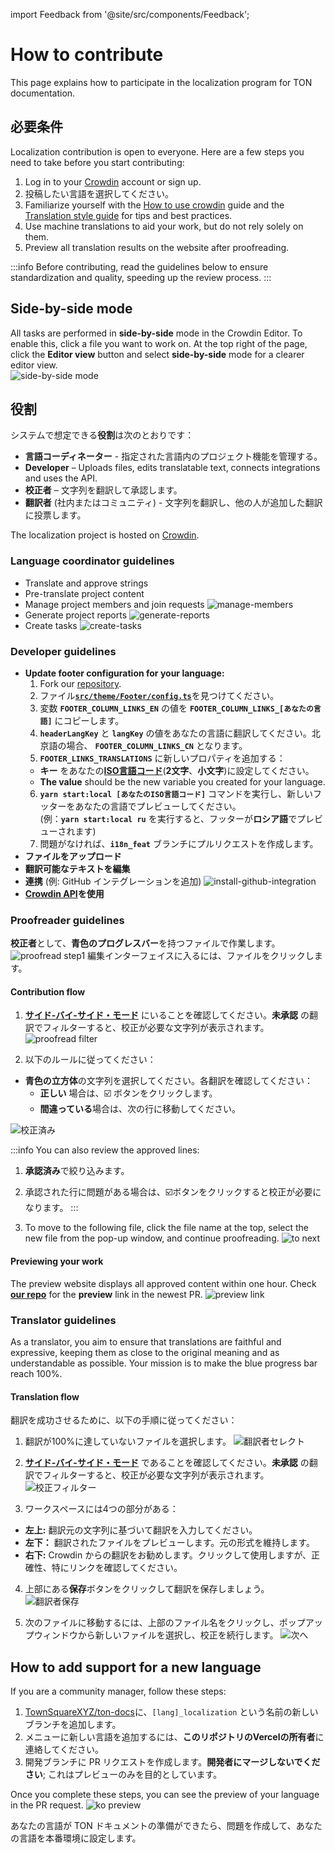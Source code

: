 import Feedback from '@site/src/components/Feedback';

# How to contribute

This page explains how to participate in the localization program for TON documentation.

## 必要条件

Localization contribution is open to everyone. Here are a few steps you need to take before you start contributing:

1. Log in to your [Crowdin](https://crowdin.com) account or sign up.
2. 投稿したい言語を選択してください。
3. Familiarize yourself with the [How to use crowdin](/v3/contribute/localization-program/how-to-contribute/) guide and the [Translation style guide](/v3/contribute/localization-program/translation-style-guide/) for tips and best practices.
4. Use machine translations to aid your work, but do not rely solely on them.
5. Preview all translation results on the website after proofreading.

:::info
Before contributing, read the guidelines below to ensure standardization and quality, speeding up the review process.
:::

## Side-by-side mode

All tasks are performed in **side-by-side** mode in the Crowdin Editor. To enable this, click a file you want to work on. At the top right of the page, click the **Editor view** button and select **side-by-side** mode for a clearer editor view.\
![side-by-side mode](/img/localizationProgramGuideline/side-by-side.png)

## 役割

システムで想定できる**役割**は次のとおりです：

- **言語コーディネーター** - 指定された言語内のプロジェクト機能を管理する。
- **Developer** – Uploads files, edits translatable text, connects integrations and uses the API.
- **校正者** – 文字列を翻訳して承認します。
- **翻訳者** (社内またはコミュニティ) - 文字列を翻訳し、他の人が追加した翻訳に投票します。

The localization project is hosted on [Crowdin](https://crowdin.com/project/ton-docs).

### Language coordinator guidelines

- Translate and approve strings
- Pre-translate project content
- Manage project members and join requests
  ![manage-members](/img/localizationProgramGuideline/manage-members.png)
- Generate project reports
  ![generate-reports](/img/localizationProgramGuideline/generate-reports.png)
- Create tasks
  ![create-tasks](/img/localizationProgramGuideline/create-tasks.png)

### Developer guidelines

- **Update footer configuration for your language:**
  1. Fork our [repository](https://github.com/TownSquareXYZ/ton-docs/tree/i18n_feat).
  2. ファイル[**`src/theme/Footer/config.ts`​**](https://github.com/TownSquareXYZ/ton-docs/blob/main/src/theme/Footer/config.ts)を見つけてください。
  3. 変数 **`​FOOTER_COLUMN_LINKS_EN`** の値を **`FOOTER_COLUMN_LINKS_[あなたの言語]`** にコピーします。
  4. **`headerLangKey`** と **`langKey`** の値をあなたの言語に翻訳してください。北京語の場合、 **`FOOTER_COLUMN_LINKS_CN`** となります。
  5. **`FOOTER_LINKS_TRANSLATIONS`** に新しいプロパティを追加する：
    - **キー** をあなたの[**ISO言語コード**](https://www.andiamo.co.uk/resources/iso-language-codes/)(**2文字**、**小文字**)に設定してください。
    - **The value** should be the new variable you created for your language.
  6. **`yarn start:local [あなたのISO言語コード]`** コマンドを実行し、新しいフッターをあなたの言語でプレビューしてください。\
    (例：**`yarn start:local ru`** を実行すると、フッターが**ロシア語**でプレビューされます)
  7. 問題がなければ、**`i18n_feat`** ブランチにプルリクエストを作成します。
- **ファイルをアップロード**
- **翻訳可能なテキストを編集**
- **連携** (例: GitHub インテグレーションを追加)
  ![install-github-integration](/img/localizationProgramGuideline/howItWorked/install-github-integration.png)
- **[Crowdin API](https://developer.crowdin.com/api/v2/)を使用**

### Proofreader guidelines

**校正者**として、**青色のプログレスバー**を持つファイルで作業します。
![proofread step1](/img/localizationProgramGuideline/proofread-step1.png)
編集インターフェイスに入るには、ファイルをクリックします。

#### Contribution flow

1. [**サイド-バイ-サイド・モード**](#side-by-side-mode) にいることを確認してください。**未承認** の翻訳でフィルターすると、校正が必要な文字列が表示されます。
  ![proofread filter](/img/localizationProgramGuideline/proofread-filter.png)

2. 以下のルールに従ってください：
  - **青色の立方体**の文字列を選択してください。各翻訳を確認してください：
    - **正しい** 場合は、☑️ ボタンをクリックします。
    - **間違っている**場合は、次の行に移動してください。

![校正済み](/img/localizationProgramGuideline/proofread-approved.png)

:::info
You can also review the approved lines:

1. **承認済み**で絞り込みます。

2. 承認された行に問題がある場合は、☑️ボタンをクリックすると校正が必要になります。
  :::

3. To move to the following file, click the file name at the top, select the new file from the pop-up window, and continue proofreading.
  ![to next](/img/localizationProgramGuideline/redirect-to-next.png)

#### Previewing your work

The preview website displays all approved content within one hour. Check [**our repo**](https://github.com/TownSquareXYZ/ton-docs/pulls) for the **preview** link in the newest PR.
![preview link](/img/localizationProgramGuideline/preview-link.png)

### Translator guidelines

As a translator, you aim to ensure that translations are faithful and expressive, keeping them as close to the original meaning and as understandable as possible. Your mission is to make the blue progress bar reach 100%.

#### Translation flow

翻訳を成功させるために、以下の手順に従ってください：

1. 翻訳が100%に達していないファイルを選択します。
  ![翻訳者セレクト](/img/localizationProgramGuideline/translator-select.png)

2. [**サイド-バイ-サイド・モード**](#side-by-side-mode) であることを確認してください。**未承認** の翻訳でフィルターすると、校正が必要な文字列が表示されます。
  ![校正フィルター](/img/localizationProgramGuideline/translator-filter.png)

3. ワークスペースには4つの部分がある：
  - **左上:** 翻訳元の文字列に基づいて翻訳を入力してください。
  - **左下：** 翻訳されたファイルをプレビューします。元の形式を維持します。
  - **右下:** Crowdin からの翻訳をお勧めします。クリックして使用しますが、正確性、特にリンクを確認してください。

4. 上部にある**保存**ボタンをクリックして翻訳を保存しましょう。
  ![翻訳者保存](/img/localizationProgramGuideline/translator-save.png)

5. 次のファイルに移動するには、上部のファイル名をクリックし、ポップアップウィンドウから新しいファイルを選択し、校正を続行します。
  ![次へ](/img/localizationProgramGuideline/redirect-to-next.png)

## How to add support for a new language

If you are a community manager, follow these steps:

1. [TownSquareXYZ/ton-docs](https://github.com/TownSquareXYZ/ton-docs)に、`[lang]_localization` という名前の新しいブランチを追加します。
2. メニューに新しい言語を追加するには、**このリポジトリのVercelの所有者**に連絡してください。
3. 開発ブランチに PR リクエストを作成します。**開発者にマージしないでください**; これはプレビューのみを目的としています。

Once you complete these steps, you can see the preview of your language in the PR request.
![ko preview](/img/localizationProgramGuideline/ko_preview.png)

あなたの言語が TON ドキュメントの準備ができたら、問題を作成して、あなたの言語を本番環境に設定します。

<Feedback />

